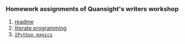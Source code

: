 ### Homework assignments of Quansight's writers workshop

1. [readme](readme/README.md)
2. [literate programming](literate-programming/pytest-in-notebooks-with-ipytest.ipynb)
3. [`IPython magics`](ipython-magics/auto-register-magics.ipynb)

